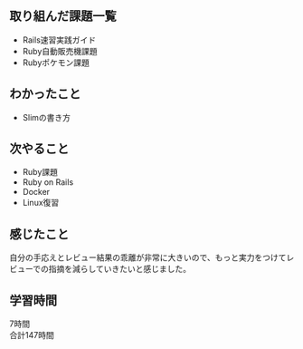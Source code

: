 ## 取り組んだ課題一覧
- Rails速習実践ガイド
- Ruby自動販売機課題
- Rubyポケモン課題

## わかったこと
- Slimの書き方

## 次やること
- Ruby課題
- Ruby on Rails
- Docker
- Linux復習

## 感じたこと
自分の手応えとレビュー結果の乖離が非常に大きいので、もっと実力をつけてレビューでの指摘を減らしていきたいと感じました。

## 学習時間
7時間<br />
合計147時間